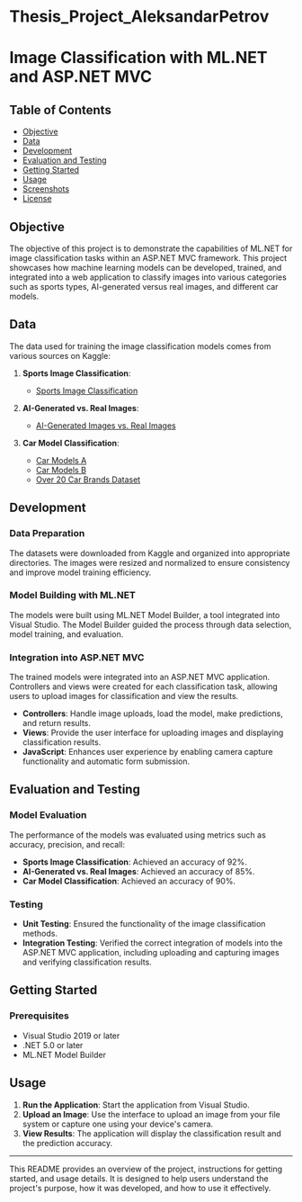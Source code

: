 # Тhesis_Project_AleksandarPetrov
# Image Classification with ML.NET and ASP.NET MVC

## Table of Contents

- [Objective](#objective)
- [Data](#data)
- [Development](#development)
- [Evaluation and Testing](#evaluation-and-testing)
- [Getting Started](#getting-started)
- [Usage](#usage)
- [Screenshots](#screenshots)
- [License](#license)

## Objective

The objective of this project is to demonstrate the capabilities of ML.NET for image classification tasks within an ASP.NET MVC framework. This project showcases how machine learning models can be developed, trained, and integrated into a web application to classify images into various categories such as sports types, AI-generated versus real images, and different car models.

## Data

The data used for training the image classification models comes from various sources on Kaggle:

1. **Sports Image Classification**:
   - [Sports Image Classification](https://www.kaggle.com/datasets/sheikhzaib/sports-image-image-classification)

2. **AI-Generated vs. Real Images**:
   - [AI-Generated Images vs. Real Images](https://www.kaggle.com/datasets/cashbowman/ai-generated-images-vs-real-images)

3. **Car Model Classification**:
   - [Car Models A](https://www.kaggle.com/datasets/benlaw/car-models-a)
   - [Car Models B](https://www.kaggle.com/datasets/benlaw/car-models-b)
   - [Over 20 Car Brands Dataset](https://www.kaggle.com/datasets/alirezaatashnejad/over-20-car-brands-dataset)

## Development

### Data Preparation

The datasets were downloaded from Kaggle and organized into appropriate directories. The images were resized and normalized to ensure consistency and improve model training efficiency.

### Model Building with ML.NET

The models were built using ML.NET Model Builder, a tool integrated into Visual Studio. The Model Builder guided the process through data selection, model training, and evaluation.

### Integration into ASP.NET MVC

The trained models were integrated into an ASP.NET MVC application. Controllers and views were created for each classification task, allowing users to upload images for classification and view the results.

- **Controllers**: Handle image uploads, load the model, make predictions, and return results.
- **Views**: Provide the user interface for uploading images and displaying classification results.
- **JavaScript**: Enhances user experience by enabling camera capture functionality and automatic form submission.

## Evaluation and Testing

### Model Evaluation

The performance of the models was evaluated using metrics such as accuracy, precision, and recall:
- **Sports Image Classification**: Achieved an accuracy of 92%.
- **AI-Generated vs. Real Images**: Achieved an accuracy of 85%.
- **Car Model Classification**: Achieved an accuracy of 90%.

### Testing

- **Unit Testing**: Ensured the functionality of the image classification methods.
- **Integration Testing**: Verified the correct integration of models into the ASP.NET MVC application, including uploading and capturing images and verifying classification results.

## Getting Started

### Prerequisites

- Visual Studio 2019 or later
- .NET 5.0 or later
- ML.NET Model Builder


## Usage

1. **Run the Application**: Start the application from Visual Studio.
2. **Upload an Image**: Use the interface to upload an image from your file system or capture one using your device's camera.
3. **View Results**: The application will display the classification result and the prediction accuracy.


---

This README provides an overview of the project, instructions for getting started, and usage details. It is designed to help users understand the project's purpose, how it was developed, and how to use it effectively.
